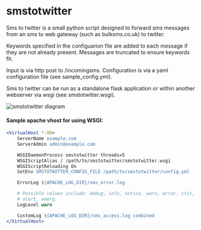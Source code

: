 smstotwitter
============

Sms to twitter is a small python script designed to forward sms messages from
an sms to web gateway (such as bulksms.co.uk) to twitter.

Keywords specified in the configuarion file are added to each message if they
are not already present. Messages are truncated to ensure keywords fit.

Input is via http post to /incomingsms. Configuration is via a yaml
configuration file (see sample_config.yml).

Sms to twitter can be run as a standalone flask application or within another
webserver via wsgi (see smstotwitter.wsgi).

![smstotwitter diagram](https://raw.github.com/hughsaunders/smstotwitter/master/smstotwitter.png)

#### Sample apache vhost for using WSGI:

```apache
<VirtualHost *:80>
	ServerName example.com
	ServerAdmin admin@example.com

	WSGIDaemonProcess smstotwitter threads=5
	WSGIScriptAlias / /path/to/smstotwitter/smstotwitter.wsgi
	WSGIScriptReloading On
	SetEnv SMSTOTWITTER_CONFIG_FILE /path/to/smstotwitter/config.yml

	ErrorLog ${APACHE_LOG_DIR}/sms_error.log

	# Possible values include: debug, info, notice, warn, error, crit,
	# alert, emerg.
	LogLevel warn

	CustomLog ${APACHE_LOG_DIR}/sms_access.log combined
</VirtualHost>
```
